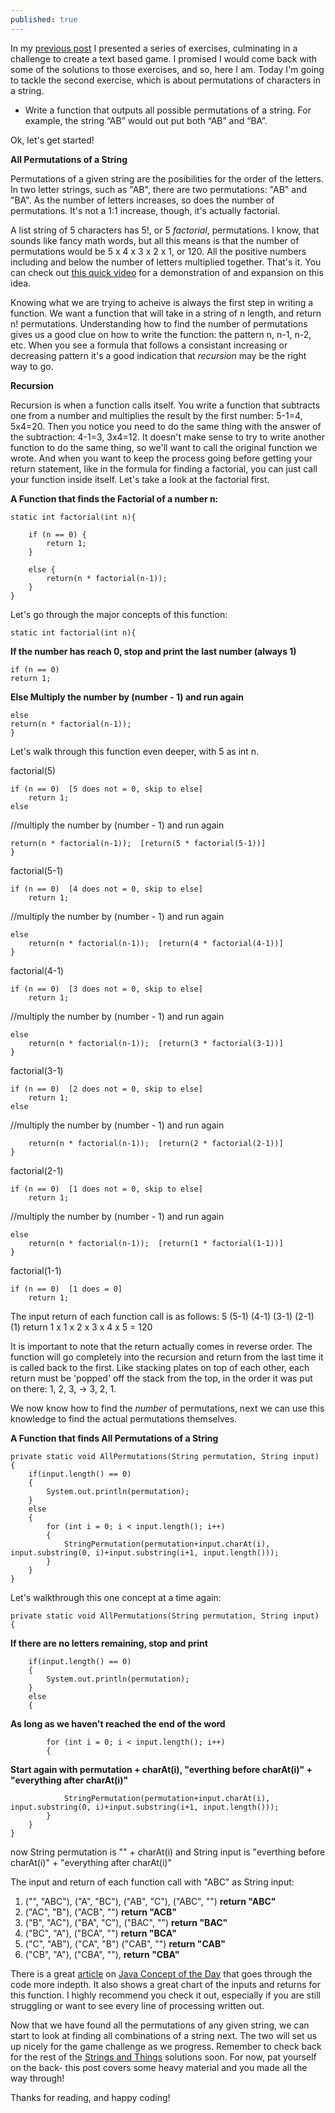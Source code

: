 ```yaml
---
published: true
---
```

In my [previous post](https://sjcswank.github.io/Stings-and-Things/) I presented a series of exercises, culminating in a challenge to create a text based game. I promised I would come back with some of the solutions to those exercises, and so, here I am. Today I'm going to tackle the second exercise, which is about permutations of characters in a string.

- Write a function that outputs all possible permutations of a string. For example, the string “AB” would out put both “AB” and “BA”.

Ok, let's get started!

**All Permutations of a String**

Permutations of a given string are the posibilities for the order of the letters. In two letter strings, such as "AB", there are two permutations: "AB" and "BA". As the number of letters increases, so does the number of permutations. It's not a 1:1 increase, though, it's actually factorial. 

A list string of 5 characters has 5!, or 5 _factorial_, permutations. I know, that sounds like fancy math words, but all this means is that the number of permutations would be 5 x 4 x 3 x 2 x 1, or 120. All the positive numbers including and below the number of letters multiplied together. That's it. You can check out [this quick video](https://www.khanacademy.org/math/precalculus/prob-comb/combinatorics-precalc/v/permutation-formula) for a demonstration of and expansion on this idea.

Knowing what we are trying to acheive is always the first step in writing a function. We want a function that will take in a string of n length, and return n! permutations. Understanding how to find the number of permutations gives us a good clue on how to write the function: the pattern n, n-1, n-2, etc. When you see a formula that follows a consistant increasing or decreasing pattern it's a good indication that _recursion_ may be the right way to go.

**Recursion**

Recursion is when a function calls itself. You write a function that subtracts one from a number and multiplies the result by the first number: 5-1=4, 5x4=20. Then you notice you need to do the same thing with the answer of the subtraction: 4-1=3, 3x4=12. It doesn't make sense to try to write another function to do the same thing, so we'll want to call the original function we wrote. And when you want to keep the process going before getting your return statement, like in the formula for finding a factorial, you can just call your function inside itself. Let's take a look at the factorial first.

**A Function that finds the Factorial of a number n:**

	static int factorial(int n){

		if (n == 0) {   
			return 1;
		}
        
		else { 
    		return(n * factorial(n-1));
        }
 	}   



Let's go through the major concepts of this function:

	static int factorial(int n){
    
  **If the number has reach 0, stop and print the last number (always 1)**

	if (n == 0)    
	return 1;
      
  **Else Multiply the number by (number - 1) and run again**
  	
	else  
    return(n * factorial(n-1));    
 	}   



Let's walk through this function even deeper, with 5 as int n.
	
factorial(5)
    
	if (n == 0)  [5 does not = 0, skip to else] 
		return 1;    
  	else  
    
  //multiply the number by (number - 1) and run again

	return(n * factorial(n-1));  [return(5 * factorial(5-1))] 
 	}   

factorial(5-1)
    
	if (n == 0)  [4 does not = 0, skip to else] 
		return 1;  
        
   //multiply the number by (number - 1) and run again
 
  	else  
    	return(n * factorial(n-1));  [return(4 * factorial(4-1))]
 	}  
    
factorial(4-1)
    
	if (n == 0)  [3 does not = 0, skip to else]  
		return 1; 
        
   //multiply the number by (number - 1) and run again
 
  	else  
    	return(n * factorial(n-1));  [return(3 * factorial(3-1))]  
 	}  
    
    
factorial(3-1)
    
	if (n == 0)  [2 does not = 0, skip to else] 
		return 1;    
  	else
    
  //multiply the number by (number - 1) and run again
    	
        return(n * factorial(n-1));  [return(2 * factorial(2-1))]  
 	}  
    
factorial(2-1)
    
	if (n == 0)  [1 does not = 0, skip to else]  
		return 1; 
        
  //multiply the number by (number - 1) and run again

  	else  
    	return(n * factorial(n-1));  [return(1 * factorial(1-1))]  
 	}  
    
factorial(1-1)
    
	if (n == 0)  [1 does = 0]  
		return 1; 
    
The input return of each function call is as follows:
	5  (5-1)  (4-1)  (3-1)  (2-1)  (1) return 1 x 1 x 2 x 3 x 4 x 5 = 120

It is important to note that the return actually comes in reverse order. The function will go completely into the recursion and return from the last time it is called back to the first. Like stacking plates on top of each other, each return must be 'popped' off the stack from the top, in the order it was put on there: 1, 2, 3, -> 3, 2, 1.

We now know how to find the _number_ of permutations, next we can use this knowledge to find the actual permutations themselves. 

**A Function that finds All Permutations of a String**

    private static void AllPermutations(String permutation, String input)
    {    
        if(input.length() == 0)
        {
            System.out.println(permutation);
        }
        else
        {
            for (int i = 0; i < input.length(); i++)
            {    
                StringPermutation(permutation+input.charAt(i), input.substring(0, i)+input.substring(i+1, input.length()));
            }
        }
    }

Let's walkthrough this one concept at a time again:

    private static void AllPermutations(String permutation, String input)
    {   
    
**If there are no letters remaining, stop and print**

        if(input.length() == 0) 
        {
            System.out.println(permutation);
        }
        else
        {
        
**As long as we haven't reached the end of the word**

            for (int i = 0; i < input.length(); i++) 
            { 
            
**Start again with permutation + charAt(i), "everthing before charAt(i)" + "everything after charAt(i)"**

                StringPermutation(permutation+input.charAt(i), input.substring(0, i)+input.substring(i+1, input.length()));
            }
        }
    }
    


now String permutation is "" + charAt(i) and String input is "everthing before charAt(i)" + "everything after charAt(i)"



The input and return of each function call with "ABC" as String input:
1. ("", "ABC"), ("A", "BC"), ("AB", "C"), ("ABC", "") **return "ABC"** 
2. ("AC", "B"), ("ACB", "") **return "ACB"**
3. ("B", "AC"), ("BA", "C"), ("BAC", "") **return "BAC"**
4. ("BC", "A"), ("BCA", "") **return "BCA"**
5. ("C", "AB"), ("CA", "B") ("CAB", "") **return "CAB"**
6. ("CB", "A"), ("CBA", ""), **return "CBA"**


There is a great [article](https://javaconceptoftheday.com/permutations-of-string-in-java-recursively/) on [Java Concept of the Day](https://javaconceptoftheday.com/) that goes through the code more indepth. It also shows a great chart of the inputs and returns for this function. I highly recommend you check it out, especially if you are still struggling or want to see every line of processing written out.

Now that we have found all the permutations of any given string, we can start to look at finding all combinations of a string next. The two will set us up nicely for the game challenge as we progress. Remember to check back for the rest of the [Strings and Things](https://sjcswank.github.io/Stings-and-Things/) solutions soon. For now, pat yourself on the back- this post covers some heavy material and you made all the way through!

Thanks for reading, and happy coding!
